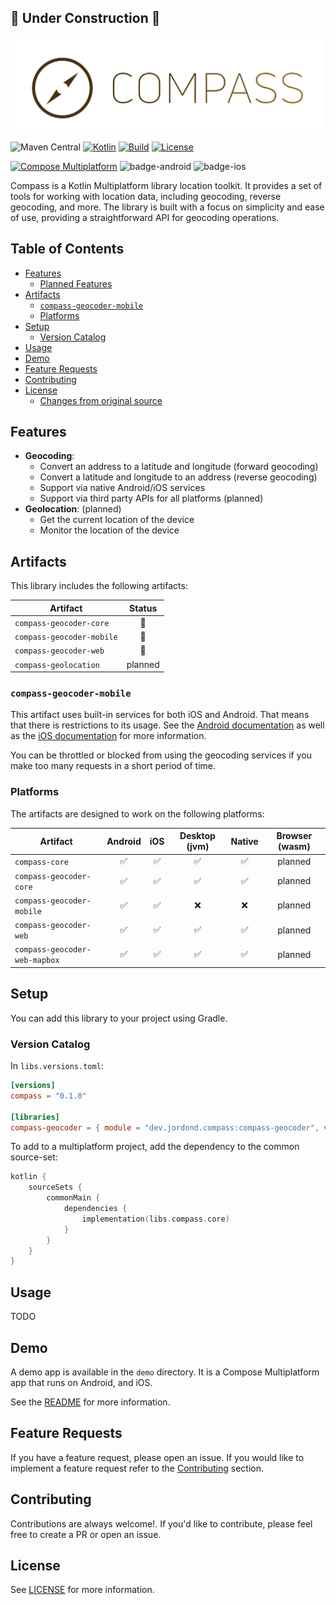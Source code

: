## 🚧 Under Construction 🚧

<img width="500px" src="art/logo-full.png" alt="logo"/>
<br />

![Maven Central](https://img.shields.io/maven-central/v/dev.jordond/compass)
[![Kotlin](https://img.shields.io/badge/kotlin-v1.9.23-blue.svg?logo=kotlin)](http://kotlinlang.org)
[![Build](https://github.com/jordond/compass/actions/workflows/ci.yml/badge.svg)](https://github.com/jordond/compass/actions/workflows/ci.yml)
[![License](https://img.shields.io/github/license/jordond/compass)](https://opensource.org/license/mit/)

[![Compose Multiplatform](https://img.shields.io/badge/Compose%20Multiplatform-v1.6.1-blue)](https://github.com/JetBrains/compose-multiplatform)
![badge-android](http://img.shields.io/badge/platform-android-6EDB8D.svg?style=flat)
![badge-ios](http://img.shields.io/badge/platform-ios-CDCDCD.svg?style=flat)

Compass is a Kotlin Multiplatform library location toolkit. It provides a set of tools for working
with location data, including geocoding, reverse geocoding, and more. The
library is built with a focus on simplicity and ease of use, providing a straightforward API for
geocoding operations.

## Table of Contents

- [Features](#features)
    - [Planned Features](#planned-features)
- [Artifacts](#artifacts)
  - [`compass-geocoder-mobile`](#compass-geocoder-mobile)
  - [Platforms](#platforms)
- [Setup](#setup)
    - [Version Catalog](#version-catalog)
- [Usage](#usage)
- [Demo](#demo)
- [Feature Requests](#feature-requests)
- [Contributing](#contributing)
- [License](#license)
    - [Changes from original source](#changes-from-original-source)

## Features

- **Geocoding**:
    - Convert an address to a latitude and longitude (forward geocoding)
    - Convert a latitude and longitude to an address (reverse geocoding)
  - Support via native Android/iOS services
  - Support via third party APIs for all platforms (planned)
- **Geolocation**: (planned)
    - Get the current location of the device
    - Monitor the location of the device

## Artifacts

This library includes the following artifacts:

| Artifact                  | Status  |
|---------------------------|:-------:|
| `compass-geocoder-core`   |   🚧    |
| `compass-geocoder-mobile` |   🚧    |
| `compass-geocoder-web`    |   🚧    |
| `compass-geolocation`     | planned |

### `compass-geocoder-mobile`

This artifact uses built-in services for both iOS and Android. That means that there is restrictions
to its usage. See
the [Android documentation](https://developer.android.com/reference/android/location/Geocoder) as
well as the [iOS documentation](https://developer.apple.com/documentation/corelocation/clgeocoder)
for more information.

You can be throttled or blocked from using the geocoding services if you make too many requests in a
short period of time.

### Platforms

The artifacts are designed to work on the following platforms:

| Artifact                      | Android | iOS | Desktop (jvm) | Native | Browser (wasm) |
|-------------------------------|:-------:|:---:|:-------------:|:------:|:--------------:|
| `compass-core`                |    ✅    |  ✅  |       ✅       |   ✅    |    planned     |
| `compass-geocoder-core`       |    ✅    |  ✅  |       ✅       |   ✅    |    planned     |
| `compass-geocoder-mobile`     |    ✅    |  ✅  |       ❌       |   ❌    |    planned     |
| `compass-geocoder-web`        |    ✅    |  ✅  |       ✅       |   ✅    |    planned     |
| `compass-geocoder-web-mapbox` |    ✅    |  ✅  |       ✅       |   ✅    |    planned     |

## Setup

You can add this library to your project using Gradle.

### Version Catalog

In `libs.versions.toml`:

```toml
[versions]
compass = "0.1.0"

[libraries]
compass-geocoder = { module = "dev.jordond.compass:compass-geocoder", version.ref = "compass" }
```

To add to a multiplatform project, add the dependency to the common source-set:

```kotlin
kotlin {
    sourceSets {
        commonMain {
            dependencies {
                implementation(libs.compass.core)
            }
        }
    }
}
```

## Usage

TODO

## Demo

A demo app is available in the `demo` directory. It is a Compose Multiplatform app that runs on
Android, and iOS.

See the [README](demo/README.md) for more information.

## Feature Requests

If you have a feature request, please open an issue. If you would like to implement a feature
request refer to the [Contributing](#contributing) section.

## Contributing

Contributions are always welcome!. If you'd like to contribute, please feel free to create a PR or
open an issue.

## License

See [LICENSE](LICENSE) for more information.
